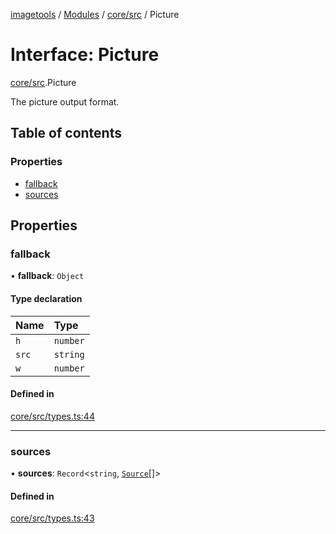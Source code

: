 [imagetools](../README.md) / [Modules](../modules.md) / [core/src](../modules/core_src.md) / Picture

# Interface: Picture

[core/src](../modules/core_src.md).Picture

The picture output format.

## Table of contents

### Properties

- [fallback](core_src.Picture.md#fallback)
- [sources](core_src.Picture.md#sources)

## Properties

### fallback

• **fallback**: `Object`

#### Type declaration

| Name | Type |
| :------ | :------ |
| `h` | `number` |
| `src` | `string` |
| `w` | `number` |

#### Defined in

[core/src/types.ts:44](https://github.com/JonasKruckenberg/imagetools/blob/04cb552/packages/core/src/types.ts#L44)

___

### sources

• **sources**: `Record`<`string`, [`Source`](core_src.Source.md)[]\>

#### Defined in

[core/src/types.ts:43](https://github.com/JonasKruckenberg/imagetools/blob/04cb552/packages/core/src/types.ts#L43)
